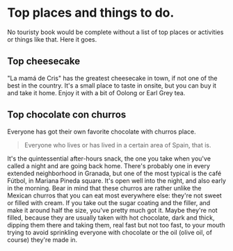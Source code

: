 # Top places and things to do.

No touristy book would be complete without a list of top places or activities or things like that. Here it goes.

## Top cheesecake

"La mamá de Cris" has the greatest cheesecake in town, if not one of the best in the country. It's a small place to taste in onsite, but you can buy it and take it home. Enjoy it with a bit of Oolong or Earl Grey tea.

## Top chocolate con churros

Everyone has got their own favorite chocolate with churros place.

> Everyone who lives or has lived in a certain area of Spain, that is.

It's the quintessential after-hours snack, the one you take when you've called a night and are going back home. There's probably one in every extended neighborhood in Granada, but one of the most typical is the café Fútbol, in Mariana Pineda square. It's open well into the night, and also early in the morning. Bear in mind that these churros are rather unlike the Mexican churros that you can eat most everywhere else: they're not sweet or filled with cream. If you take out the sugar coating and the filler, and make it around half the size, you've pretty much got it.
Maybe they're not filled, because they are usually taken with hot chocolate, dark and thick, dipping them there and taking them, real fast but not too fast, to your mouth trying to avoid sprinkling everyone with chocolate or the oil (olive oil, of course) they're made in.

